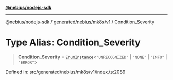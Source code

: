 [**@nebius/nodejs-sdk**](../../../../../README.md)

***

[@nebius/nodejs-sdk](../../../../../README.md) / [generated/nebius/mk8s/v1](../README.md) / Condition\_Severity

# Type Alias: Condition\_Severity

> **Condition\_Severity** = [`EnumInstance`](../../../../../runtime/protos/enum/type-aliases/EnumInstance.md)\<`"UNRECOGNIZED"` \| `"NONE"` \| `"INFO"` \| `"ERROR"`\>

Defined in: src/generated/nebius/mk8s/v1/index.ts:2089
